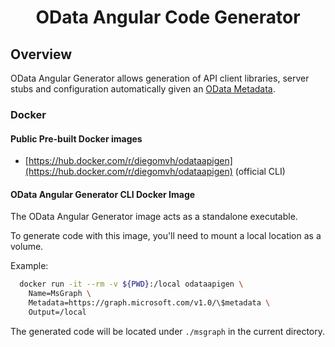 <h1 align="center">OData Angular Code Generator</h1>

## Overview
OData Angular Generator allows generation of API client libraries, server stubs and configuration automatically given an [OData Metadata](https://www.google.com).

### Docker

#### Public Pre-built Docker images

 - [https://hub.docker.com/r/diegomvh/odataapigen](https://hub.docker.com/r/diegomvh/odataapigen) (official CLI)


#### OData Angular Generator CLI Docker Image

The OData Angular Generator image acts as a standalone executable.

To generate code with this image, you'll need to mount a local location as a volume.

Example:

```sh
  docker run -it --rm -v ${PWD}:/local odataapigen \
    Name=MsGraph \
    Metadata=https://graph.microsoft.com/v1.0/\$metadata \
    Output=/local
```

The generated code will be located under `./msgraph` in the current directory.
